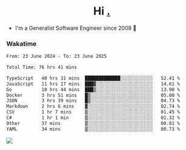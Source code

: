 <h1 align="center">Hi <a href="https://www.hackerrank.com/erasmosaraujo">.</a></h1>
 
- I'm a Generalist Software Engineer  since 2008 🚀
<!--  
<p align="left">
  <a href="https://github.com/erasmosoares/github-readme-stats">
    <img
      align="center"
      src="https://github-readme-stats.vercel.app/api/top-langs/?username=erasmosoares&theme=radical&layout=compact"
    />
  </a>
  <a href="https://github.com/erasmosoares/github-readme-stats">
    [![Harlok's WakaTime stats](https://github-readme-stats.vercel.app/api/wakatime?username=ffflabs)](https://github.com/anuraghazra/github-readme-stats)
  </a>
</p>

<!--
 ### Repo 
 
<p align="left">
 <a href="https://github.com/erasmosoares/github-readme-stats">
    <img
      align="center"
      height="165"
      src="https://github-readme-stats.vercel.app/api/pin?username=erasmosoares&repo=sample-node&title_color=fff&icon_color=f9f9f9&text_color=9f9f9f&bg_color=151515"
    />
  </a>
  <a href="https://github.com/erasmosoares/github-readme-stats">
    <img
      align="center"
      height="165"
      src="https://github-readme-stats.vercel.app/api/pin?username=erasmosoares&repo=sample-node&title_color=fff&icon_color=f9f9f9&text_color=9f9f9f&bg_color=151515"
    />
  </a>
</p>
-->

 ### Wakatime 

<!--START_SECTION:waka-->

```txt
From: 23 June 2024 - To: 23 June 2025

Total Time: 76 hrs 41 mins

TypeScript   40 hrs 31 mins  █████████████░░░░░░░░░░░░   52.41 %
JavaScript   11 hrs 17 mins  ███▓░░░░░░░░░░░░░░░░░░░░░   14.61 %
Go           10 hrs 44 mins  ███▒░░░░░░░░░░░░░░░░░░░░░   13.90 %
Docker       3 hrs 51 mins   █▒░░░░░░░░░░░░░░░░░░░░░░░   05.00 %
JSON         3 hrs 39 mins   █▒░░░░░░░░░░░░░░░░░░░░░░░   04.73 %
Markdown     2 hrs 6 mins    ▓░░░░░░░░░░░░░░░░░░░░░░░░   02.74 %
CSV          1 hr 7 mins     ▒░░░░░░░░░░░░░░░░░░░░░░░░   01.45 %
C#           1 hr 1 min      ▒░░░░░░░░░░░░░░░░░░░░░░░░   01.32 %
Other        37 mins         ▒░░░░░░░░░░░░░░░░░░░░░░░░   00.81 %
YAML         34 mins         ▒░░░░░░░░░░░░░░░░░░░░░░░░   00.73 %
```

<!--END_SECTION:waka-->

![](https://komarev.com/ghpvc/?username=erasmosoares&color=brightgreen)
